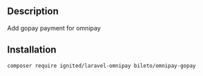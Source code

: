 ## Description
Add gopay payment for omnipay

## Installation
```bash
composer require ignited/laravel-omnipay bileto/omnipay-gopay
```
